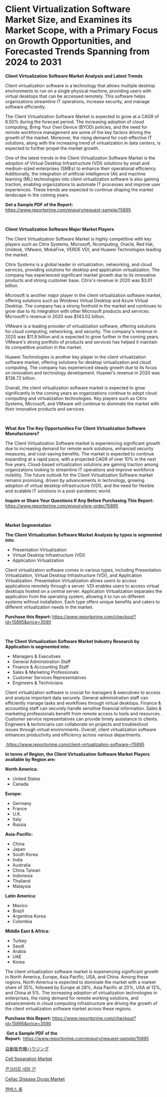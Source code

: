 <p><h1>Client Virtualization Software Market Size, and Examines its Market Scope, with a Primary Focus on Growth Opportunities, and Forecasted Trends Spanning from 2024 to 2031</h1></p><p><strong>Client Virtualization Software Market Analysis and Latest Trends</strong></p>
<p><p>Client virtualization software is a technology that allows multiple desktop environments to run on a single physical machine, providing users with virtual desktops that can be accessed remotely. This software helps organizations streamline IT operations, increase security, and manage software efficiently.</p><p>The Client Virtualization Software Market is expected to grow at a CAGR of 6.50% during the forecast period. The increasing adoption of cloud computing, Bring Your Own Device (BYOD) policies, and the need for remote workforce management are some of the key factors driving the growth of the market. Moreover, the rising demand for cost-effective IT solutions, along with the increasing trend of virtualization in data centers, is expected to further propel the market growth.</p><p>One of the latest trends in the Client Virtualization Software Market is the adoption of Virtual Desktop Infrastructure (VDI) solutions by small and medium-sized enterprises (SMEs) to enhance their operational efficiency. Additionally, the integration of artificial intelligence (AI) and machine learning (ML) technologies into client virtualization software is also gaining traction, enabling organizations to automate IT processes and improve user experiences. These trends are expected to continue shaping the market landscape in the coming years.</p></p>
<p><strong>Get a Sample PDF of the Report:&nbsp;</strong> <a href="https://www.reportprime.com/enquiry/request-sample/15895">https://www.reportprime.com/enquiry/request-sample/15895</a></p>
<p>&nbsp;</p>
<p><strong>Client Virtualization Software Major Market Players</strong></p>
<p><p>The Client Virtualization Software Market is highly competitive with key players such as Citrix Systems, Microsoft, Ncomputing, Oracle, Red Hat, Unidesk, VMware, MokaFive, VERDE VDI, and Huawei Technologies leading the market. </p><p>Citrix Systems is a global leader in virtualization, networking, and cloud services, providing solutions for desktop and application virtualization. The company has experienced significant market growth due to its innovative products and strong customer base. Citrix's revenue in 2020 was $3.01 billion.</p><p>Microsoft is another major player in the client virtualization software market, offering solutions such as Windows Virtual Desktop and Azure Virtual Desktop. The company has a strong foothold in the market and continues to grow due to its integration with other Microsoft products and services. Microsoft's revenue in 2020 was $143.02 billion.</p><p>VMware is a leading provider of virtualization software, offering solutions for cloud computing, networking, and security. The company's revenue in 2020 was $11.8 billion and is expected to grow further in the coming years. VMware's strong portfolio of products and services has helped it maintain its competitive position in the market.</p><p>Huawei Technologies is another key player in the client virtualization software market, offering solutions for desktop virtualization and cloud computing. The company has experienced steady growth due to its focus on innovation and technology development. Huawei's revenue in 2020 was $136.72 billion.</p><p>Overall, the client virtualization software market is expected to grow significantly in the coming years as organizations continue to adopt cloud computing and virtualization technologies. Key players such as Citrix Systems, Microsoft, and VMware will continue to dominate the market with their innovative products and services.</p></p>
<p>&nbsp;</p>
<p><strong>What Are The Key Opportunities For Client Virtualization Software Manufacturers?</strong></p>
<p><p>The Client Virtualization Software market is experiencing significant growth due to increasing demand for remote work solutions, enhanced security measures, and cost-saving benefits. The market is expected to continue expanding at a rapid pace, with a projected CAGR of over 10% in the next five years. Cloud-based virtualization solutions are gaining traction among organizations looking to streamline IT operations and improve workforce mobility. The future outlook for the Client Virtualization Software market remains promising, driven by advancements in technology, growing adoption of virtual desktop infrastructure (VDI), and the need for flexible and scalable IT solutions in a post-pandemic world.</p></p>
<p><strong>Inquire or Share Your Questions If Any Before Purchasing This Report:</strong> <a href="https://www.reportprime.com/enquiry/pre-order/15895">https://www.reportprime.com/enquiry/pre-order/15895</a></p>
<p>&nbsp;</p>
<p><strong>Market Segmentation</strong></p>
<p><strong>The Client Virtualization Software Market Analysis by types is segmented into:</strong></p>
<p><ul><li>Presentation Virtualization</li><li>Virtual Desktop Infrastructure (VDI)</li><li>Application Virtualization</li></ul></p>
<p><p>Client virtualization software comes in various types, including Presentation Virtualization, Virtual Desktop Infrastructure (VDI), and Application Virtualization. Presentation Virtualization allows users to access applications remotely through a server. VDI enables users to access virtual desktops hosted on a central server. Application Virtualization separates the application from the operating system, allowing it to run on different systems without installation. Each type offers unique benefits and caters to different virtualization needs in the market.</p></p>
<p><strong>Purchase this Report:&nbsp;</strong><a href="https://www.reportprime.com/checkout?id=15895&price=3590">https://www.reportprime.com/checkout?id=15895&price=3590</a></p>
<p>&nbsp;</p>
<p><strong>The Client Virtualization Software Market Industry Research by Application is segmented into:</strong></p>
<p><ul><li>Managers & Executives</li><li>General Administration Staff</li><li>Finance & Accounting Staff</li><li>Sales & Marketing Professionals</li><li>Customer Services Representatives</li><li>Engineers & Technicians</li></ul></p>
<p><p>Client virtualization software is crucial for managers & executives to access and analyze important data securely. General administration staff can efficiently manage tasks and workflows through virtual desktops. Finance & accounting staff can securely handle sensitive financial information. Sales & marketing professionals benefit from remote access to tools and resources. Customer service representatives can provide timely assistance to clients. Engineers & technicians can collaborate on projects and troubleshoot issues through virtual environments. Overall, client virtualization software enhances productivity and efficiency across various departments.</p></p>
<p><a href="https://www.reportprime.com/client-virtualization-software-r15895">&nbsp;https://www.reportprime.com/client-virtualization-software-r15895</a></p>
<p><strong>In terms of Region, the Client Virtualization Software Market Players available by Region are:</strong></p>
<p>
    <p> <strong> North America: </strong>
        <ul>
            <li>United States</li>
            <li>Canada</li>
        </ul>
        </p> 
    <p> <strong> Europe: </strong>
        <ul>
            <li>Germany</li>
            <li>France</li>
            <li>U.K.</li>
            <li>Italy</li>
            <li>Russia</li>
        </ul>
        </p> 
    <p> <strong> Asia-Pacific: </strong>
        <ul>
            <li>China</li>
            <li>Japan</li>
            <li>South Korea</li>
            <li>India</li>
            <li>Australia</li>
            <li>China Taiwan</li>
            <li>Indonesia</li>
            <li>Thailand</li>
            <li>Malaysia</li>
        </ul>
        </p> 
    <p> <strong> Latin America: </strong>
        <ul>
            <li>Mexico</li>
            <li>Brazil</li>
            <li>Argentina Korea</li>
            <li>Colombia</li>
        </ul>
        </p> 
    <p> <strong> Middle East & Africa: </strong>
        <ul>
            <li>Turkey</li>
            <li>Saudi</li>
            <li>Arabia</li>
            <li>UAE</li>
            <li>Korea</li>
        </ul>
    </p>
    </p>
<p><p>The client virtualization software market is experiencing significant growth in North America, Europe, Asia Pacific, USA, and China. Among these regions, North America is expected to dominate the market with a market share of 35%, followed by Europe at 28%, Asia Pacific at 20%, USA at 12%, and China at 5%. The increasing adoption of virtualization technologies in enterprises, the rising demand for remote working solutions, and advancements in cloud computing infrastructure are driving the growth of the client virtualization software market across these regions.</p></p>
<p><strong>Purchase this Report: </strong><a href="https://www.reportprime.com/checkout?id=15895&price=3590">https://www.reportprime.com/checkout?id=15895&price=3590</a></p>
<p>&nbsp;<strong>Get a Sample PDF of the Report:&nbsp;&nbsp;</strong><a href="https://www.reportprime.com/enquiry/request-sample/15895">https://www.reportprime.com/enquiry/request-sample/15895</a></p>
<p><strong></strong></p>
<p><p><a href="https://medium.com/@addyserr7687/%E8%87%AA%E5%8B%95%E8%B2%A9%E5%A3%B2%E4%BD%8F%E5%AE%85%E5%B8%82%E5%A0%B4%E3%81%AE%E3%82%B5%E3%82%A4%E3%82%BA%E3%81%AF-%E3%82%B0%E3%83%AD%E3%83%BC%E3%83%90%E3%83%AB%E7%94%A3%E6%A5%AD%E3%81%AB%E3%81%8A%E3%81%91%E3%82%8B%E6%9C%80%E9%81%A9%E3%81%AA%E3%83%9E%E3%83%BC%E3%82%B1%E3%83%86%E3%82%A3%E3%83%B3%E3%82%B0%E3%83%81%E3%83%A3%E3%83%8D%E3%83%AB%E3%82%92%E6%98%8E%E3%82%89%E3%81%8B%E3%81%AB%E3%81%99%E3%82%8B-20a794c3a618">自動販売機ハウジング</a></p><p><a href="https://github.com/seekum/Market-Research-Report-List-2/blob/main/cell-separation-market.md">Cell Separation Market</a></p><p><a href="https://github.com/Tristiarton768456/Market-Research-Report-List-1/blob/main/597002123765.md">콘크리트 네일 건</a></p><p><a href="https://github.com/timeliteaut/Market-Research-Report-List-2/blob/main/celiac-disease-drugs-market.md">Celiac Disease Drugs Market</a></p><p><a href="https://medium.com/@obiemante1922/2024%EB%85%84%EB%B6%80%ED%84%B0-2031%EB%85%84%EA%B9%8C%EC%A7%80%EC%9D%98-%EC%BA%94%EB%B2%84%EC%8A%A4-%EB%A1%A4-%EC%8B%9C%EC%9E%A5-%EB%B6%84%EC%84%9D-%EB%B0%8F-%ED%81%AC%EA%B8%B0-%EC%98%88%EC%B8%A1-f764964f9d02">캔버스 롤</a></p></p>